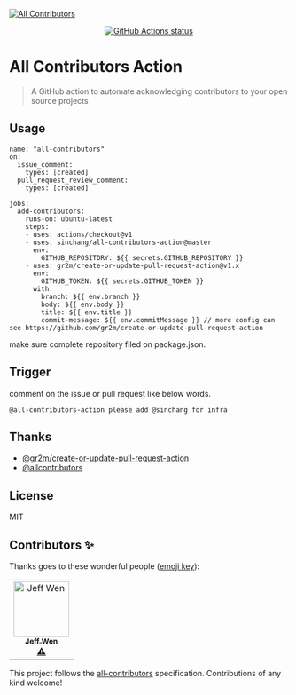 
<!-- ALL-CONTRIBUTORS-BADGE:START - Do not remove or modify this section -->
[![All Contributors](https://img.shields.io/badge/all_contributors-1-orange.svg?style=flat-square)](#contributors)
<!-- ALL-CONTRIBUTORS-BADGE:END -->
<p align="center">
  <a href="https://github.com/sinchang/all-contributors-action"><img alt="GitHub Actions status" src="https://github.com/sinchang/all-contributors-action/workflows/test/badge.svg"></a>
</p>

# All Contributors Action

> A GitHub action to automate acknowledging contributors to your open source projects

## Usage

```
name: "all-contributors"
on:
  issue_comment:
    types: [created]
  pull_request_review_comment:
    types: [created]

jobs:
  add-contributors:
    runs-on: ubuntu-latest
    steps:
    - uses: actions/checkout@v1
    - uses: sinchang/all-contributors-action@master
      env:
        GITHUB_REPOSITORY: ${{ secrets.GITHUB_REPOSITORY }}
    - uses: gr2m/create-or-update-pull-request-action@v1.x
      env:
        GITHUB_TOKEN: ${{ secrets.GITHUB_TOKEN }}
      with:
        branch: ${{ env.branch }}
        body: ${{ env.body }}
        title: ${{ env.title }}
        commit-message: ${{ env.commitMessage }} // more config can see https://github.com/gr2m/create-or-update-pull-request-action
```

make sure complete repository filed on package.json.

## Trigger

comment on the issue or pull request like below words.

```
@all-contributors-action please add @sinchang for infra
```

## Thanks

- [@gr2m/create-or-update-pull-request-action](https://github.com/gr2m/create-or-update-pull-request-action)
- [@allcontributors](https://allcontributors.org/)

## License

MIT
## Contributors ✨

Thanks goes to these wonderful people ([emoji key](https://allcontributors.org/docs/en/emoji-key)):

<!-- ALL-CONTRIBUTORS-LIST:START - Do not remove or modify this section -->
<!-- prettier-ignore-start -->
<!-- markdownlint-disable -->
<table>
  <tr>
    <td align="center"><a href="https://sinchang.me"><img src="https://avatars0.githubusercontent.com/u/3297859?v=4" width="100px;" alt="Jeff Wen"/><br /><sub><b>Jeff Wen</b></sub></a><br /><a href="https://github.com/sinchang/all-contributors-action/commits?author=sinchang" title="Tests">⚠️</a></td>
  </tr>
</table>

<!-- markdownlint-enable -->
<!-- prettier-ignore-end -->
<!-- ALL-CONTRIBUTORS-LIST:END -->

This project follows the [all-contributors](https://github.com/all-contributors/all-contributors) specification. Contributions of any kind welcome!